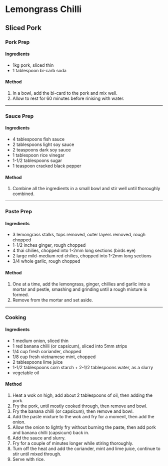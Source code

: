 # Lemongrass Chilli

## Sliced Pork

### Pork Prep

#### Ingredients

* 1kg pork, sliced thin
* 1 tablespoon bi-carb soda

#### Method

1. In a bowl, add the bi-card to the pork and mix well.
1. Allow to rest for 60 minutes before rinising with water.

---

### Sauce Prep

#### Ingredients

* 4 tablespoons fish sauce
* 2 tablespoons light soy sauce
* 2 teaspoons dark soy sauce
* 1 tablespoon rice vinegar
* 1-1/2 tablespoons sugar
* 1 teaspoon cracked black pepper

#### Method

1. Combine all the ingredients in a small bowl and stir well until thoroughly combined.

---

### Paste Prep

#### Ingredients

* 3 lemongrass stalks, tops removed, outer layers removed, rough chopped
* 1-1/2 inches ginger, rough chopped
* 4 thai chilies, chopped into 1-2mm long sections (birds eye)
* 2 large mild-medium red chilies, chopped into 1-2mm long sections
* 3/4 whole garlic, rough chopped

#### Method

1. One at a time, add the lemongrass, ginger, chillies and garlic into a mortar and pestle, smashing and grinding until a rough mixture is formed.
1. Remove from the mortar and set aside.

---

### Cooking

#### Ingredients

* 1 medium onion, sliced thin
* 1 red banana chilli (or capsicum), sliced into 5mm strips
* 1/4 cup fresh coriander, chopped
* 1/8 cup fresh vietnamese mint, chopped
* 2 tablespoons lime juice
* 1-1/2 tablespoons corn starch + 2-1/2 tablespoons water, as a slurry
* vegetable oil

#### Method

1. Heat a wok on high, add about 2 tablespoons of oil, then adding the pork.
1. Fry the pork, until mostly cooked through, then remove and bowl.
1. Fry the banana chilli (or capsicum), then remove and bowl.
1. Add the paste mixture to the wok and fry for a moment, then add the onion.
1. Allow the onion to lightly fry without burning the paste, then add pork and banana chilli (capsicum) back in.
1. Add the sauce and slurry.
1. Fry for a couple of minutes longer while stiring thoroughly.
1. Turn off the heat and add the coriander, mint and lime juice, continue to stir until mixed through.
1. Serve with rice.
